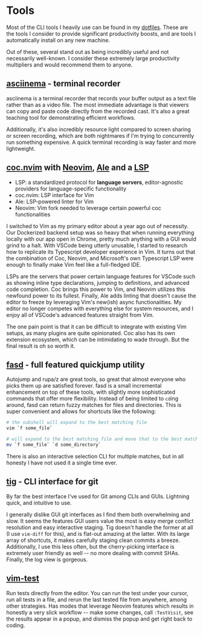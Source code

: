 # Tools

Most of the CLI tools I heavily use can be found in my [dotfiles](https://github.com/timhwang21/dotfiles/blob/master/bootstrap-download.sh). These are the tools I consider to provide significant productivity boosts, and are tools I automatically install on any new machine.

Out of these, several stand out as being incredibly useful and not necessarily well-known. I consider these extremely large productivity multipliers and would recommend them to anyone.

## [asciinema](https://github.com/asciinema/asciinema) - terminal recorder

asciinema is a terminal recorder that records your buffer output as a text file rather than as a video file. The most immediate advantage is that viewers can copy and paste code directly from the recorded cast. It's also a great teaching tool for demonstrating efficient workflows.

Additionally, it's also incredibly resource light compared to screen sharing or screen recording, which are both nightmares if I'm trying to concurrently run something expensive. A quick terminal recording is way faster and more lightweight.

## [coc.nvim](https://github.com/neoclide/coc.nvim) with [Neovim](https://github.com/neovim/neovim), [Ale](https://github.com/dense-analysis/ale) and a [LSP](https://en.wikipedia.org/wiki/Language_Server_Protocol)

* LSP: a standardized protocol for **language servers**, editor-agnostic providers for language-specific functionality
* coc.nvim: LSP interface for Vim
* Ale: LSP-powered linter for Vim
* Neovim: Vim fork needed to leverage certain powerful coc functionalities

I switched to Vim as my primary editor about a year ago out of necessity. Our Dockerized backend setup was so heavy that when running everything locally with our app open in Chrome, pretty much anything with a GUI would grind to a halt. With VSCode being utterly unusable, I started to research how to replicate its Typescript developer experience in Vim. It turns out that the combination of Coc, Neovim, and Microsoft's own Typescript LSP were enough to finally make Vim feel like a full-fledged IDE.

LSPs are the servers that power certain language features for VSCode such as showing inline type declarations, jumping to definitions, and advanced code completion. Coc brings this power to Vim, and Neovim utilizes this newfound power to its fullest. Finally, Ale adds linting that doesn't cause the editor to freeze by leveraging Vim's new(ish) async functionalities. My editor no longer competes with everything else for system resources, and I enjoy all of VSCode's advanced features straight from Vim.

The one pain point is that it can be difficult to integrate with existing Vim setups, as many plugins are quite opinionated. Coc also has its own extension ecosystem, which can be intimidating to wade through. But the final result is oh so worth it.

## [fasd](https://github.com/clvv/fasd) - full featured quickjump utility

Autojump and rupa/z are great tools, so great that almost everyone who picks them up are satisfied forever. fasd is a small incremental enhancement on top of these tools, with slightly more sophisticated commands that offer more flexibility. Instead of being limited to `cd`ing around, fasd can return fuzzy matches for files and directories. This is super convenient and allows for shortcuts like the following:

```sh
# the subshell will expand to the best matching file
vim `f some_file`

# will expand to the best matching file and move that to the best matching directory
mv `f some_file` `d some_directory`
```

There is also an interactive selection CLI for multiple matches, but in all honesty I have not used it a single time ever.

## [tig](https://github.com/jonas/tig/) - CLI interface for git

By far the best interface I've used for Git among CLIs and GUIs. Lightning quick, and intuitive to use.

I generally dislike GUI git interfaces as I find them both overwhelming and slow. It seems the features GUI users value the most is easy merge conflict resolution and easy interactive staging. Tig doesn't handle the former at all (I use `vim-diff` for this), and is flat-out amazing at the latter. With its large array of shortcuts, it makes carefully staging clean commits a breeze. Additionally, I use this less often, but the cherry-picking interface is extremely user friendly as well -- no more dealing with commit SHAs. Finally, the log view is gorgeous.

## [vim-test](https://github.com/janko/vim-test)

Run tests directly from the editor. You can run the test under your cursor, run all tests in a file, and rerun the last tested file from anywhere, among other strategies. Has modes that leverage Neovim features which results in honestly a very slick workflow -- make some changes, call `:TestVisit`, see the results appear in a popup, and dismiss the popup and get right back to coding.

